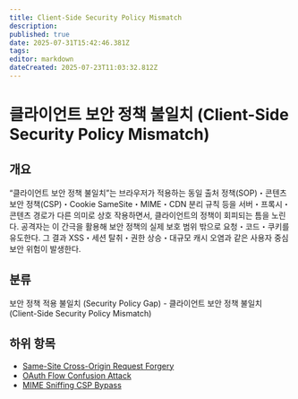 ```yaml
---
title: Client-Side Security Policy Mismatch
description: 
published: true
date: 2025-07-31T15:42:46.381Z
tags: 
editor: markdown
dateCreated: 2025-07-23T11:03:32.812Z
---
```


# 클라이언트 보안 정책 불일치 (Client-Side Security Policy Mismatch)

## 개요

“클라이언트 보안 정책 불일치”는 브라우저가 적용하는 동일 출처 정책(SOP)・콘텐츠 보안 정책(CSP)・Cookie SameSite・MIME・CDN 분리 규칙 등을 서버・프록시・콘텐츠 경로가 다른 의미로 상호 작용하면서, 클라이언트의 정책이 회피되는 틈을 노린다. 공격자는 이 간극을 활용해 보안 정책의 실제 보호 범위 밖으로 요청・코드・쿠키를 유도한다. 그 결과 XSS・세션 탈취・권한 상승・대규모 캐시 오염과 같은 사용자 중심 보안 위험이 발생한다.

## 분류

보안 정책 적용 불일치 (Security Policy Gap) - 클라이언트 보안 정책 불일치 (Client-Side Security Policy Mismatch)

## 하위 항목

* [Same-Site Cross-Origin Request Forgery](https://semanticgap.mjsec.kr/en/home/Security_Policy_Gap/Client-Side_Security_Policy_Mismatch/Same-Site_Cross-Origin_Request_Forgery)
* [OAuth Flow Confusion Attack](https://semanticgap.mjsec.kr/en/home/Security_Policy_Gap/Client-Side_Security_Policy_Mismatch/OAuth_Flow_Confusion_Attack)
* [MIME Sniffing CSP Bypass](https://semanticgap.mjsec.kr/en/home/Security_Policy_Gap/Client-Side_Security_Policy_Mismatch/MIME_Sniffing_CSP_Bypass)
